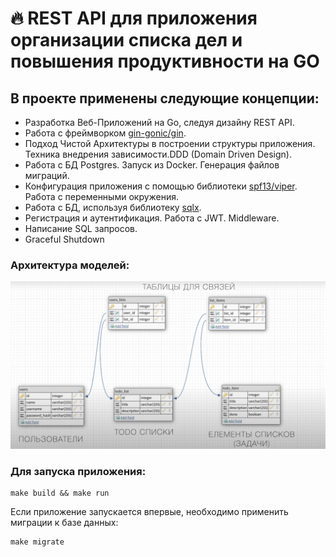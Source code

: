 # 🔥 REST API для приложения организации списка дел и повышения продуктивности на GO

## В проекте применены следующие концепции:
- Разработка Веб-Приложений на Go, следуя дизайну REST API.
- Работа с фреймворком <a href="https://github.com/gin-gonic/gin">gin-gonic/gin</a>.
- Подход Чистой Архитектуры в построении структуры приложения. Техника внедрения зависимости.DDD (Domain Driven Design).
- Работа с БД Postgres. Запуск из Docker. Генерация файлов миграций.
- Конфигурация приложения с помощью библиотеки <a href="https://github.com/spf13/viper">spf13/viper</a>. Работа с переменными окружения.
- Работа с БД, используя библиотеку <a href="https://github.com/jmoiron/sqlx">sqlx</a>.
- Регистрация и аутентификация. Работа с JWT. Middleware.
- Написание SQL запросов.
- Graceful Shutdown

### Архитектура моделей:

![](configs/db_models_project.png)

### Для запуска приложения:

```
make build && make run
```

Если приложение запускается впервые, необходимо применить миграции к базе данных:

```
make migrate
```


